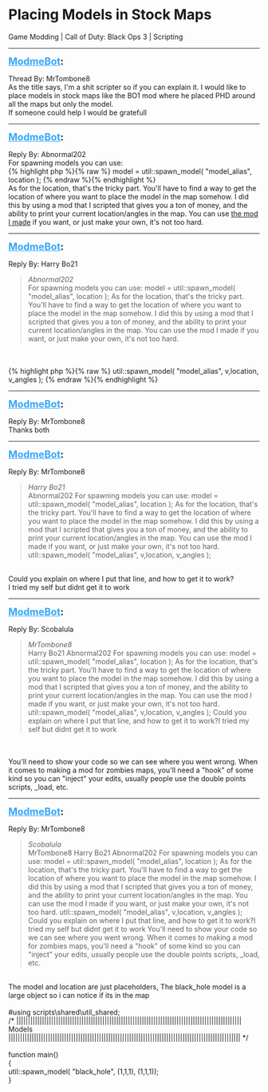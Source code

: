 # Placing Models in Stock Maps
Game Modding | Call of Duty: Black Ops 3 | Scripting

---
<strong style="font-size: 1.4em;"><span style="text-decoration: underline;text-decoration-color: #34a7f9;"><span style="color:#34a7f9;">ModmeBot</span></span>:</strong>

<p>Thread By: MrTombone8<br />As the title says, I&#39;m a shit scripter so if you can explain it. I would like to place models in stock maps like the BO1 mod where he placed PHD around all the maps but only the model.<br />If someone could help I would be gratefull</p>

---
<strong style="font-size: 1.4em;"><span style="text-decoration: underline;text-decoration-color: #34a7f9;"><span style="color:#34a7f9;">ModmeBot</span></span>:</strong>

<p>Reply By: Abnormal202<br />For spawning models you can use:<br />{% highlight php %}{% raw %}
model = util::spawn_model( "model_alias", location );
{% endraw %}{% endhighlight %}
 <br />As for the location, that&#39;s the tricky part. You&#39;ll have to find a way to get the location of where you want to place the model in the map somehow. I did this by using a mod that I scripted that gives you a ton of money, and the ability to print your current location/angles in the map. You can use <a href="https://steamcommunity.com/sharedfiles/filedetails/?id=1242946241">the mod I made</a> if you want, or just make your own, it&#39;s not too hard.</p>

---
<strong style="font-size: 1.4em;"><span style="text-decoration: underline;text-decoration-color: #34a7f9;"><span style="color:#34a7f9;">ModmeBot</span></span>:</strong>

<p>Reply By: Harry Bo21<br /><blockquote><em>Abnormal202</em><br />For spawning models you can use: model = util::spawn_model( &quot;model_alias&quot;, location );   As for the location, that&#39;s the tricky part. You&#39;ll have to find a way to get the location of where you want to place the model in the map somehow. I did this by using a mod that I scripted that gives you a ton of money, and the ability to print your current location/angles in the map. You can use the mod I made if you want, or just make your own, it&#39;s not too hard.</blockquote><br /> <br />{% highlight php %}{% raw %}
util::spawn_model( "model_alias", v,location, v_angles );
{% endraw %}{% endhighlight %}
</p>

---
<strong style="font-size: 1.4em;"><span style="text-decoration: underline;text-decoration-color: #34a7f9;"><span style="color:#34a7f9;">ModmeBot</span></span>:</strong>

<p>Reply By: MrTombone8<br />Thanks both</p>

---
<strong style="font-size: 1.4em;"><span style="text-decoration: underline;text-decoration-color: #34a7f9;"><span style="color:#34a7f9;">ModmeBot</span></span>:</strong>

<p>Reply By: MrTombone8<br /><blockquote><em>Harry Bo21</em><br />Abnormal202 For spawning models you can use: model = util::spawn_model( &quot;model_alias&quot;, location );   As for the location, that&#39;s the tricky part. You&#39;ll have to find a way to get the location of where you want to place the model in the map somehow. I did this by using a mod that I scripted that gives you a ton of money, and the ability to print your current location/angles in the map. You can use the mod I made if you want, or just make your own, it&#39;s not too hard.   util::spawn_model( &quot;model_alias&quot;, v,location, v_angles );</blockquote><br />Could you explain on where I put that line, and how to get it to work?<br />I tried my self but didnt get it to work</p>

---
<strong style="font-size: 1.4em;"><span style="text-decoration: underline;text-decoration-color: #34a7f9;"><span style="color:#34a7f9;">ModmeBot</span></span>:</strong>

<p>Reply By: Scobalula<br /><blockquote><em>MrTombone8</em><br />Harry Bo21 Abnormal202 For spawning models you can use: model = util::spawn_model( &quot;model_alias&quot;, location );   As for the location, that&#39;s the tricky part. You&#39;ll have to find a way to get the location of where you want to place the model in the map somehow. I did this by using a mod that I scripted that gives you a ton of money, and the ability to print your current location/angles in the map. You can use the mod I made if you want, or just make your own, it&#39;s not too hard.   util::spawn_model( &quot;model_alias&quot;, v,location, v_angles ); Could you explain on where I put that line, and how to get it to work?I tried my self but didnt get it to work</blockquote><br /> <br />You&#39;ll need to show your code so we can see where you went wrong. When it comes to making a mod for zombies maps, you&#39;ll need a &quot;hook&quot; of some kind so you can &quot;inject&quot; your edits, usually people use the double points scripts, _load, etc.</p>

---
<strong style="font-size: 1.4em;"><span style="text-decoration: underline;text-decoration-color: #34a7f9;"><span style="color:#34a7f9;">ModmeBot</span></span>:</strong>

<p>Reply By: MrTombone8<br /><blockquote><em>Scobalula</em><br />MrTombone8 Harry Bo21 Abnormal202 For spawning models you can use: model = util::spawn_model( &quot;model_alias&quot;, location );   As for the location, that&#39;s the tricky part. You&#39;ll have to find a way to get the location of where you want to place the model in the map somehow. I did this by using a mod that I scripted that gives you a ton of money, and the ability to print your current location/angles in the map. You can use the mod I made if you want, or just make your own, it&#39;s not too hard.   util::spawn_model( &quot;model_alias&quot;, v,location, v_angles ); Could you explain on where I put that line, and how to get it to work?I tried my self but didnt get it to work   You&#39;ll need to show your code so we can see where you went wrong. When it comes to making a mod for zombies maps, you&#39;ll need a &quot;hook&quot; of some kind so you can &quot;inject&quot; your edits, usually people use the double points scripts, _load, etc. </blockquote><br /> The model and location are just placeholders, The black_hole model is a large object so i can notice if its in the map<br /><br />
#using scripts\shared\util_shared;<br />/* |||||||||||||||||||||||||||||||||||||||||||||||||||||||||||||||||||||||||||||||||||||||||||||||||<br />Models<br />|||||||||||||||||||||||||||||||||||||||||||||||||||||||||||||||||||||||||||||||||||||||||||||||||||| */<br /><br />function main()<br />{    <br />    util::spawn_model( &quot;black_hole&quot;, (1,1,1), (1,1,1));<br />}
</p>
